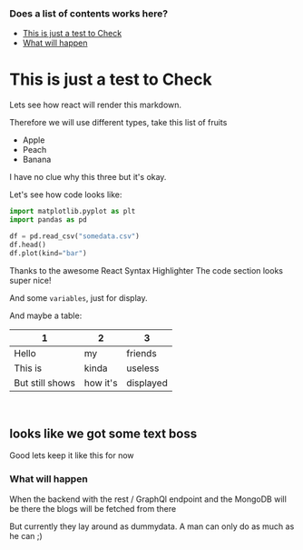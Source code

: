 ### Does a list of contents works here?

- [This is just a test to Check](#this-is-just-a-test-to-check)
- [What will happen](#what-will-happen)

# This is just a test to Check

Lets see how react will render this markdown.

Therefore we will use different types, take this list of fruits

- Apple
- Peach
- Banana

I have no clue why this three but it's okay.

Let's see how code looks like:

```python
import matplotlib.pyplot as plt
import pandas as pd

df = pd.read_csv("somedata.csv")
df.head()
df.plot(kind="bar")
```

Thanks to the awesome React Syntax Highlighter The code section looks super nice!

And some `variables`, just for display.

And maybe a table:

| 1               | 2        | 3         |
| --------------- | -------- | --------- |
| Hello           | my       | friends   |
| This is         | kinda    | useless   |
| But still shows | how it's | displayed |

&nbsp;

## looks like we got some text boss

Good lets keep it like this for now

### What will happen

When the backend with the rest / GraphQl endpoint and the MongoDB will be there the blogs will be fetched from there

But currently they lay around as dummydata. A man can only do as much as he can ;)
